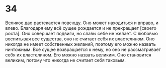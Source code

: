# 34

Великое дао растекается повсюду. Оно может находиться и вправо, и влево. Благодаря ему всё сущее рождается и не прекращает [своего роста]. Оно совершает подвиги, но славы себе не желает. С любовью воспитывая все существа, оно не считает себя их властелином. Оно никогда не имеет собственных желаний, поэтому его можно назвать ничтожным. Всё сущее возвращается к нему, но оно не рассматривает себя их властелином. Его можно назвать великим. Оно становится великим, потому что никогда не считает себя таковым.